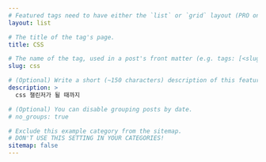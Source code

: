```yaml
---
# Featured tags need to have either the `list` or `grid` layout (PRO only).
layout: list

# The title of the tag's page.
title: CSS

# The name of the tag, used in a post's front matter (e.g. tags: [<slug>]).
slug: css

# (Optional) Write a short (~150 characters) description of this featured tag.
description: >
  css 챌린저가 될 때까지

# (Optional) You can disable grouping posts by date.
# no_groups: true

# Exclude this example category from the sitemap.
# DON'T USE THIS SETTING IN YOUR CATEGORIES!
sitemap: false
---
```

